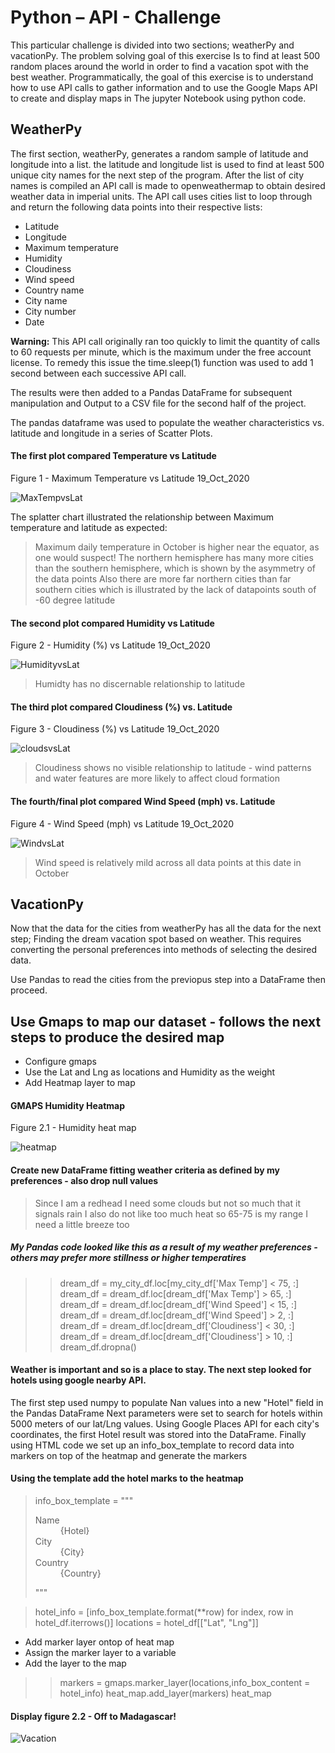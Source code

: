 # Python –  API - Challenge


This particular challenge is divided into two sections; weatherPy and vacationPy. The problem solving goal of this exercise Is to find at least 500 random places around the world in order to find a vacation spot with the best weather.
Programmatically, the goal of this exercise is to understand how to use API calls to gather information and to use the Google Maps API to create and display maps in The jupyter Notebook using python code. 

## WeatherPy
The first section, weatherPy, generates a random sample of latitude and longitude into a list. the latitude and longitude list is used to find at least 500 unique city names for the next step of the program.
After the list of city names is compiled an API call is made to openweathermap to obtain desired weather data in imperial units. 
The API call uses cities list to loop through and return the following data points into their respective lists:

- Latitude
- Longitude
- Maximum temperature
- Humidity
- Cloudiness
- Wind speed
- Country name
- City name
- City number
- Date

**Warning:** This API call originally ran too quickly to limit the quantity of calls to 60 requests per minute, which is the maximum under the free account license. To remedy this issue the time.sleep(1) function was used to add 1 second between each successive API call.

The results were then added to a Pandas DataFrame for subsequent manipulation and Output to a CSV file for the second half of the project. 

The pandas dataframe was used to populate the weather characteristics vs. latitude and longitude in a series of Scatter Plots.

#### The first plot compared Temperature vs Latitude

Figure 1 - Maximum Temperature vs Latitude 19_Oct_2020

![MaxTempvsLat](https://github.com/SJLimburg/python-api-challenge/blob/main/WeatherPy/Maximum%20Temperature%20vs%20Latitude%2019_Oct_2020.png)

The splatter chart illustrated the relationship between Maximum temperature and latitude as expected:

> Maximum daily temperature in October is higher near the equator, as one would suspect!
> The northern hemisphere has many more cities than the southern hemisphere, which is shown by the asymmetry of the data points
> Also there are more far northern cities than far southern cities which is illustrated by the lack of datapoints south of -60 degree latitude

#### The second plot compared Humidity vs Latitude
Figure 2 - Humidity (%) vs Latitude 19_Oct_2020

![HumidityvsLat](https://github.com/SJLimburg/python-api-challenge/blob/main/WeatherPy/Humidity%20(%25)%20vs%20Latitude%2019_Oct_2020.png)

> Humidty has no discernable relationship to latitude

#### The third plot compared Cloudiness (%) vs. Latitude
Figure 3 - Cloudiness (%) vs Latitude 19_Oct_2020

![cloudsvsLat](https://github.com/SJLimburg/python-api-challenge/blob/main/WeatherPy/Cloudiness%20(%25)%20vs%20Latitude%2019_Oct_2020.png)

> Cloudiness shows no visible relationship to latitude - wind patterns and water features are more likely to affect cloud formation

#### The fourth/final plot compared Wind Speed (mph) vs. Latitude
Figure 4 - Wind Speed (mph) vs Latitude 19_Oct_2020

![WindvsLat](https://github.com/SJLimburg/python-api-challenge/blob/main/WeatherPy/Wind%20Speed%20(mph)%20vs%20Latitude%2019_Oct_2020.png)

> Wind speed is relatively mild across all data points at this date in October 


## VacationPy

Now that the data for the cities from weatherPy has all the data for the next step; Finding the dream vacation spot based on weather. This requires converting the personal preferences into methods of selecting the desired data.

Use Pandas to read the cities from the previopus step into a DataFrame then proceed.

## Use Gmaps to map our dataset - follows the next steps to produce the desired map

- Configure gmaps
- Use the Lat and Lng as locations and Humidity as the weight
- Add Heatmap layer to map

#### GMAPS Humidity Heatmap
Figure 2.1 - Humidity heat map

![heatmap](https://github.com/SJLimburg/python-api-challenge/blob/main/output_data/Humidity%20Heat%20map.PNG)

#### Create new DataFrame fitting weather criteria as defined by my preferences - also drop null values

> Since I am a redhead I need some clouds but not so much that it signals rain
> I also do not like too much heat so 65-75 is my range 
> I need a little breeze too

##### My Pandas code looked like this as a result of my weather preferences - others may prefer more stillness or higher temperatires

>>  dream_df = my_city_df.loc[my_city_df['Max Temp'] < 75, :]
>>  dream_df = dream_df.loc[dream_df['Max Temp'] > 65, :]
>>  dream_df = dream_df.loc[dream_df['Wind Speed'] < 15, :]
>>  dream_df = dream_df.loc[dream_df['Wind Speed'] > 2, :]
>>  dream_df = dream_df.loc[dream_df['Cloudiness'] < 30, :]
>>  dream_df = dream_df.loc[dream_df['Cloudiness'] > 10, :]
>>  dream_df.dropna()

#### Weather is important and so is a place to stay. The next step looked for hotels using google nearby API.

The first step used numpy to populate Nan values into a new "Hotel" field in the Pandas DataFrame
Next parameters were set  to search for hotels within 5000 meters of our lat/Lng values.
Using Google Places API for each city's coordinates, the first Hotel result was stored into the DataFrame.
Finally using HTML code we set up an info_box_template to record data into markers on top of the heatmap and generate the markers

#### Using the template add the hotel marks to the heatmap

> info_box_template = """
> <dl>
> <dt>Name</dt><dd>{Hotel}</dd>
> <dt>City</dt><dd>{City}</dd>
> <dt>Country</dt><dd>{Country}</dd>
> </dl>
> """

> hotel_info = [info_box_template.format(**row) for index, row in hotel_df.iterrows()]
> locations = hotel_df[["Lat", "Lng"]]

- Add marker layer ontop of heat map
- Assign the marker layer to a variable
- Add the layer to the map

>>  markers = gmaps.marker_layer(locations,info_box_content = hotel_info)
>>  heat_map.add_layer(markers)
>>  heat_map

#### Display figure 2.2 - Off to Madagascar!

![Vacation](https://github.com/SJLimburg/python-api-challenge/blob/main/output_data/vacation%20map2.PNG)

